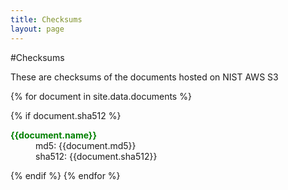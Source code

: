```yaml
---
title: Checksums
layout: page
---
```

#Checksums
<p>These are checksums of the documents hosted on NIST AWS S3</p>
<section>

<dl>
{% for document in site.data.documents %}

  {% if document.sha512 %}
  <dt>
    <span style="font-weight:bold;color:green;">{{document.name}}</span><br/>
  </dt>
  <dd>
    <span style="">md5: {{document.md5}}</span><br/>
    <span style="">sha512: {{document.sha512}}</span>
  </dd>

{% endif %}
{% endfor %}
</dl>



  
